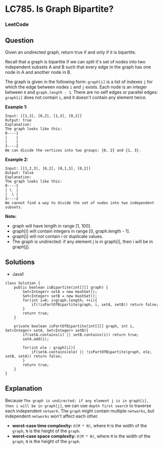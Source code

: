 # LC785. Is Graph Bipartite?

### LeetCode

## Question

Given an undirected graph, return true if and only if it is bipartite.

Recall that a graph is bipartite if we can split it's set of nodes into two independent subsets A and B such that every edge in the graph has one node in A and another node in B.

The graph is given in the following form: `graph[i]` is a list of indexes `j` for which the edge between nodes `i` and `j` exists.  Each node is an integer between `0` and `graph.length - 1`.  There are no self edges or parallel edges: `graph[i]` does not contain `i`, and it doesn't contain any element twice.

**Example 1:**
```
Input: [[1,3], [0,2], [1,3], [0,2]]
Output: true
Explanation: 
The graph looks like this:
0----1
|    |
|    |
3----2
We can divide the vertices into two groups: {0, 2} and {1, 3}.
```

**Example 2:**
```
Input: [[1,2,3], [0,2], [0,1,3], [0,2]]
Output: false
Explanation: 
The graph looks like this:
0----1
| \  |
|  \ |
3----2
We cannot find a way to divide the set of nodes into two independent subsets.
```

**Note:**

* graph will have length in range [1, 100].
* graph[i] will contain integers in range [0, graph.length - 1].
* graph[i] will not contain i or duplicate values.
* The graph is undirected: if any element j is in graph[i], then i will be in graph[j].

## Solutions

* Java1
```
class Solution {
    public boolean isBipartite(int[][] graph) {
        Set<Integer> setA = new HashSet();
        Set<Integer> setB = new HashSet();
        for(int i=0; i<graph.length; ++i){
            if(!isPartOfBipartite(graph, i, setA, setB)) return false;
        }
        return true;
    }
    
    private boolean isPartOfBipartite(int[][] graph, int i, Set<Integer> setA, Set<Integer> setB){
        if(setA.contains(i) || setB.contains(i)) return true;
        setA.add(i);
        
        for(int ele : graph[i]){
            if(setA.contains(ele) || !isPartOfBipartite(graph, ele, setB, setA)) return false;
        }
        return true;
    }  
}
```

## Explanation

Because `The graph is undirected: if any element j is in graph[i], then i will be in graph[j]`, we can use `depth first search` to traverse each independent `network`. The `graph` might contain multiple `networks`, but independent `networks` won't affect each other.

* **worst-case time complexity:** `O(M * N)`, where `M` is the width of the `graph`, `N` is the height of the `graph`.
* **worst-case space complexity:** `O(M * N)`, where `M` is the width of the `graph`, `N` is the height of the `graph`.